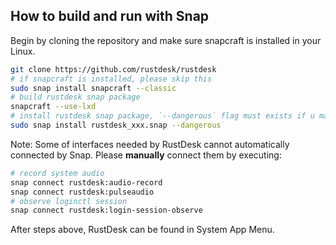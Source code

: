 ## How to build and run with Snap

Begin by cloning the repository and make sure snapcraft is installed in your Linux.

```sh
git clone https://github.com/rustdesk/rustdesk
# if snapcraft is installed, please skip this
sudo snap install snapcraft --classic
# build rustdesk snap package
snapcraft --use-lxd
# install rustdesk snap package, `--dangerous` flag must exists if u manually build and install rustdesk
sudo snap install rustdesk_xxx.snap --dangerous
```

Note: Some of interfaces needed by RustDesk cannot automatically connected by Snap. Please **manually** connect them by executing:
```sh
# record system audio
snap connect rustdesk:audio-record
snap connect rustdesk:pulseaudio
# observe loginctl session
snap connect rustdesk:login-session-observe
```

After steps above, RustDesk can be found in System App Menu.

